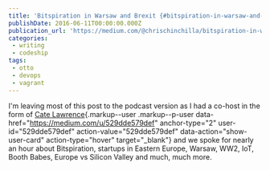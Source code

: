 ```yaml
---
title: 'Bitspiration in Warsaw and Brexit {#bitspiration-in-warsaw-and-brexit'
publishDate: 2016-06-11T00:00:00.000Z
publication_url: 'https://medium.com/@chrischinchilla/bitspiration-in-warsaw-and-brexit-7236bd7793c6'
categories:
 - writing
 - codeship
tags:
 - otto
 - devops
 - vagrant
---
```



I'm leaving most of this post to the podcast version as I had a co-host
in the form of [Cate
Lawrence](https://medium.com/u/529dde579def){.markup--user
.markup--p-user data-href="https://medium.com/u/529dde579def"
anchor-type="2" user-id="529dde579def" action-value="529dde579def"
data-action="show-user-card" action-type="hover" target="_blank"} and we
spoke for nearly an hour about Bitspiration, startups in Eastern Europe,
Warsaw, WW2, IoT, Booth Babes, Europe vs Silicon Valley and much, much
more.